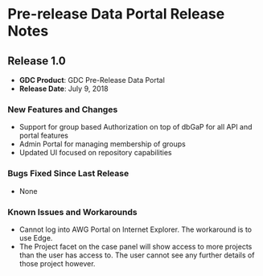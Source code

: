 # Pre-release Data Portal Release Notes


## Release 1.0

* __GDC Product__: GDC Pre-Release Data Portal
* __Release Date__: July 9, 2018

### New Features and Changes

*  Support for group based Authorization on top of dbGaP for all API and portal features
*  Admin Portal for managing membership of groups
*  Updated UI focused on repository capabilities

### Bugs Fixed Since Last Release

*  None

### Known Issues and Workarounds

*  Cannot log into AWG Portal on Internet Explorer.  The workaround is to use Edge. <!--SV-1133-->
*  The Project facet on the case panel will show access to more projects than the user has access to.  The user cannot see any further details of those project however. <!--PRTL-2194-->
